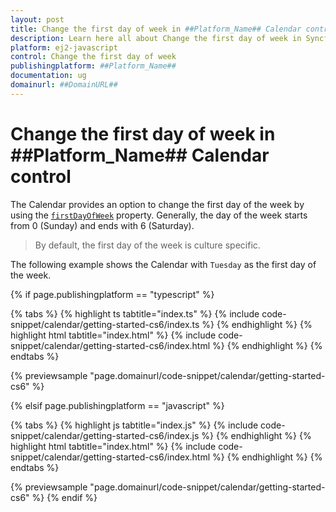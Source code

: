 ```yaml
---
layout: post
title: Change the first day of week in ##Platform_Name## Calendar control | Syncfusion
description: Learn here all about Change the first day of week in Syncfusion ##Platform_Name## Calendar control of Syncfusion Essential JS 2 and more.
platform: ej2-javascript
control: Change the first day of week 
publishingplatform: ##Platform_Name##
documentation: ug
domainurl: ##DomainURL##
---
```


# Change the first day of week in ##Platform_Name## Calendar control

The Calendar provides an option to change the first day of the week by using the [`firstDayOfWeek`](../../api/calendar/#firstdayofweek) property. Generally, the day of the week starts from 0 (Sunday) and ends with 6 (Saturday).

> By default, the first day of the week is culture specific.

The following example shows the Calendar with `Tuesday` as the first day of the week.

{% if page.publishingplatform == "typescript" %}

 {% tabs %}
{% highlight ts tabtitle="index.ts" %}
{% include code-snippet/calendar/getting-started-cs6/index.ts %}
{% endhighlight %}
{% highlight html tabtitle="index.html" %}
{% include code-snippet/calendar/getting-started-cs6/index.html %}
{% endhighlight %}
{% endtabs %}
        
{% previewsample "page.domainurl/code-snippet/calendar/getting-started-cs6" %}

{% elsif page.publishingplatform == "javascript" %}

{% tabs %}
{% highlight js tabtitle="index.js" %}
{% include code-snippet/calendar/getting-started-cs6/index.js %}
{% endhighlight %}
{% highlight html tabtitle="index.html" %}
{% include code-snippet/calendar/getting-started-cs6/index.html %}
{% endhighlight %}
{% endtabs %}

{% previewsample "page.domainurl/code-snippet/calendar/getting-started-cs6" %}
{% endif %}

